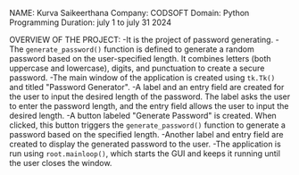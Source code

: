 NAME: Kurva Saikeerthana
Company: CODSOFT
Domain: Python Programming
Duration: july 1 to july 31 2024

OVERVIEW OF THE PROJECT:
-It is the project of password generating.
-The `generate_password()` function is defined to generate a random password based on the user-specified length. It combines letters (both uppercase and lowercase), digits, and punctuation to create a secure password.
-The main window of the application is created using `tk.Tk()` and titled "Password Generator".
-A label and an entry field are created for the user to input the desired length of the password. The label asks the user to enter the password length, and the entry field allows the user to input the desired length.
-A button labeled "Generate Password" is created. When clicked, this button triggers the `generate_password()` function to generate a password based on the specified length.
-Another label and entry field are created to display the generated password to the user.
-The application is run using `root.mainloop()`, which starts the GUI and keeps it running until the user closes the window.
